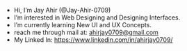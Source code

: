 - Hi, I’m Jay Ahir (@Jay-Ahir-0709)
- I’m interested in Web Designing and Designing Interfaces.
- I’m currently learning New UI and UX Concepts.
- reach me through mail at: ahirjay0709@gmail.com
- My Linked In: https://www.linkedin.com/in/ahirjay0709/
